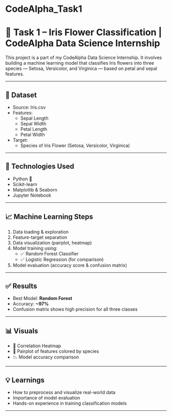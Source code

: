 # CodeAlpha_Task1
# 🌸 Task 1 – Iris Flower Classification | CodeAlpha Data Science Internship

This project is a part of my CodeAlpha Data Science Internship. It involves building a machine learning model that classifies Iris flowers into three species — Setosa, Versicolor, and Virginica — based on petal and sepal features.

---

## 📂 Dataset
- Source: Iris.csv
- Features: 
  - Sepal Length
  - Sepal Width
  - Petal Length
  - Petal Width
- Target: 
  - Species of Iris Flower (Setosa, Versicolor, Virginica)

---

## 🔧 Technologies Used
- Python 🐍
- Scikit-learn
- Matplotlib & Seaborn
- Jupyter Notebook

---

## 📈 Machine Learning Steps

1. Data loading & exploration
2. Feature-target separation
3. Data visualization (pairplot, heatmap)
4. Model training using:
   - ✅ Random Forest Classifier
   - ✅ Logistic Regression (for comparison)
5. Model evaluation (accuracy score & confusion matrix)

---

## ✅ Results
- Best Model: **Random Forest**
- Accuracy: **~97%**
- Confusion matrix shows high precision for all three classes

---

## 📊 Visuals
- 📌 Correlation Heatmap
- 🌼 Pairplot of features colored by species
- 📉 Model accuracy comparison

---

## 💡 Learnings
- How to preprocess and visualize real-world data
- Importance of model evaluation
- Hands-on experience in training classification models

---


